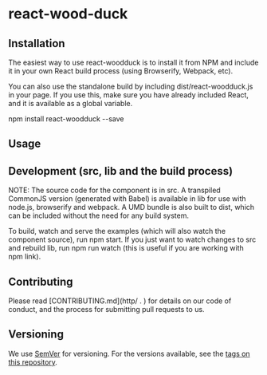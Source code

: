 # react-wood-duck
## Installation

The easiest way to use react-woodduck is to install it from NPM and include it in your own React build process (using Browserify, Webpack, etc).

You can also use the standalone build by including dist/react-woodduck.js in your page. If you use this, make sure you have already included React, and it is available as a global variable.

npm install react-woodduck --save

## Usage




## Development (src, lib and the build process)

NOTE: The source code for the component is in src. A transpiled CommonJS version (generated with Babel) is available in lib for use with node.js, browserify and webpack. A UMD bundle is also built to dist, which can be included without the need for any build system.

To build, watch and serve the examples (which will also watch the component source), run npm start. If you just want to watch changes to src and rebuild lib, run npm run watch (this is useful if you are working with npm link).

## Contributing

Please read [CONTRIBUTING.md](http/ .     ) for details on our code of conduct, and the process for submitting pull requests to us.

## Versioning

We use [SemVer](http://semver.org/) for versioning. For the versions available, see the [tags on this repository](https://github.com/your/project/tags).

